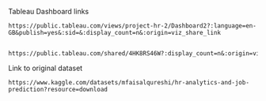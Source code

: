 Tableau Dashboard links

    https://public.tableau.com/views/project-hr-2/Dashboard2?:language=en-GB&publish=yes&:sid=&:display_count=n&:origin=viz_share_link
                       
                       
    https://public.tableau.com/shared/4HK8RS46W?:display_count=n&:origin=viz_share_link


Link to original dataset
    
    https://www.kaggle.com/datasets/mfaisalqureshi/hr-analytics-and-job-prediction?resource=download
